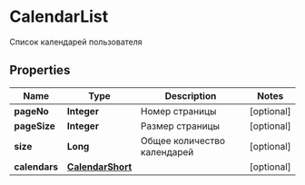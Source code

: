 

# CalendarList

Список календарей пользователя
## Properties

Name | Type | Description | Notes
------------ | ------------- | ------------- | -------------
**pageNo** | **Integer** | Номер страницы |  [optional]
**pageSize** | **Integer** | Размер страницы |  [optional]
**size** | **Long** | Общее количество календарей |  [optional]
**calendars** | [**CalendarShort**](CalendarShort.md) |  |  [optional]



